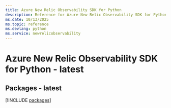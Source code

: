 ```yaml
---
title: Azure New Relic Observability SDK for Python
description: Reference for Azure New Relic Observability SDK for Python
ms.date: 10/13/2025
ms.topic: reference
ms.devlang: python
ms.service: newrelicobservability
---
```

# Azure New Relic Observability SDK for Python - latest
## Packages - latest
[!INCLUDE [packages](new-relic-observability-index.md)]
